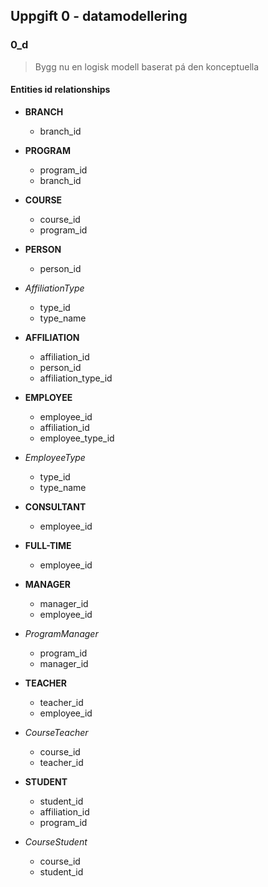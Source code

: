 ## Uppgift 0 - datamodellering

### 0_d

> Bygg nu en logisk modell baserat pá den konceptuella

#### Entities id relationships

- **BRANCH**
    - branch_id
- **PROGRAM**
    - program_id
    - branch_id
- **COURSE**
    - course_id
    - program_id

- **PERSON**
    - person_id
- *AffiliationType*
    - type_id
    - type_name
- **AFFILIATION**
    - affiliation_id
    - person_id
    - affiliation_type_id

- **EMPLOYEE**
    - employee_id
    - affiliation_id
    - employee_type_id
- *EmployeeType*
    - type_id
    - type_name
- **CONSULTANT**
    - employee_id
- **FULL-TIME**
    - employee_id

- **MANAGER**
    - manager_id
    - employee_id
- *ProgramManager*
    - program_id
    - manager_id

- **TEACHER**
    - teacher_id
    - employee_id
- *CourseTeacher*
    - course_id
    - teacher_id

- **STUDENT**
    - student_id
    - affiliation_id
    - program_id
- *CourseStudent*
    - course_id
    - student_id
